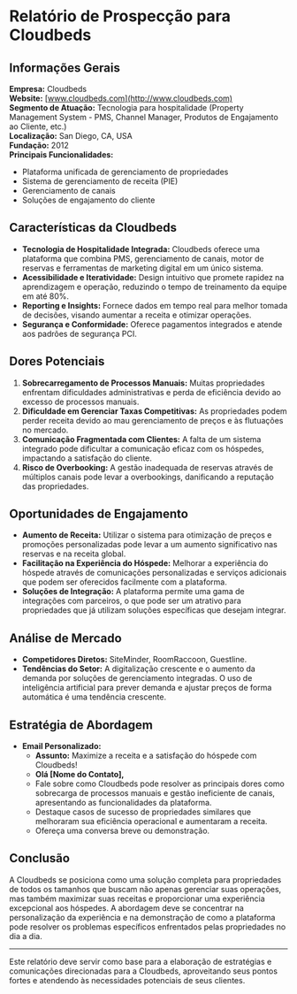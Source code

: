 # Relatório de Prospecção para Cloudbeds

## Informações Gerais
**Empresa:** Cloudbeds  
**Website:** [www.cloudbeds.com](http://www.cloudbeds.com)  
**Segmento de Atuação:** Tecnologia para hospitalidade (Property Management System - PMS, Channel Manager, Produtos de Engajamento ao Cliente, etc.)  
**Localização:** San Diego, CA, USA  
**Fundação:** 2012  
**Principais Funcionalidades:**
- Plataforma unificada de gerenciamento de propriedades
- Sistema de gerenciamento de receita (PIE)
- Gerenciamento de canais
- Soluções de engajamento do cliente

## Características da Cloudbeds
- **Tecnologia de Hospitalidade Integrada:** Cloudbeds oferece uma plataforma que combina PMS, gerenciamento de canais, motor de reservas e ferramentas de marketing digital em um único sistema.
- **Acessibilidade e Iteratividade:** Design intuitivo que promete rapidez na aprendizagem e operação, reduzindo o tempo de treinamento da equipe em até 80%.
- **Reporting e Insights:** Fornece dados em tempo real para melhor tomada de decisões, visando aumentar a receita e otimizar operações.
- **Segurança e Conformidade:** Oferece pagamentos integrados e atende aos padrões de segurança PCI.

## Dores Potenciais
1. **Sobrecarregamento de Processos Manuais:** Muitas propriedades enfrentam dificuldades administrativas e perda de eficiência devido ao excesso de processos manuais.
2. **Dificuldade em Gerenciar Taxas Competitivas:** As propriedades podem perder receita devido ao mau gerenciamento de preços e às flutuações no mercado.
3. **Comunicação Fragmentada com Clientes:** A falta de um sistema integrado pode dificultar a comunicação eficaz com os hóspedes, impactando a satisfação do cliente.
4. **Risco de Overbooking:** A gestão inadequada de reservas através de múltiplos canais pode levar a overbookings, danificando a reputação das propriedades.

## Oportunidades de Engajamento
- **Aumento de Receita:** Utilizar o sistema para otimização de preços e promoções personalizadas pode levar a um aumento significativo nas reservas e na receita global.
- **Facilitação na Experiência do Hóspede:** Melhorar a experiência do hóspede através de comunicações personalizadas e serviços adicionais que podem ser oferecidos facilmente com a plataforma.
- **Soluções de Integração:** A plataforma permite uma gama de integrações com parceiros, o que pode ser um atrativo para propriedades que já utilizam soluções específicas que desejam integrar.

## Análise de Mercado
- **Competidores Diretos:** SiteMinder, RoomRaccoon, Guestline.
- **Tendências do Setor:** A digitalização crescente e o aumento da demanda por soluções de gerenciamento integradas. O uso de inteligência artificial para prever demanda e ajustar preços de forma automática é uma tendência crescente.

## Estratégia de Abordagem
- **Email Personalizado:**
  - **Assunto:** Maximize a receita e a satisfação do hóspede com Cloudbeds!
  - **Olá [Nome do Contato],**
  - Fale sobre como Cloudbeds pode resolver as principais dores como sobrecarga de processos manuais e gestão ineficiente de canais, apresentando as funcionalidades da plataforma.
  - Destaque casos de sucesso de propriedades similares que melhoraram sua eficiência operacional e aumentaram a receita.
  - Ofereça uma conversa breve ou demonstração.

## Conclusão
A Cloudbeds se posiciona como uma solução completa para propriedades de todos os tamanhos que buscam não apenas gerenciar suas operações, mas também maximizar suas receitas e proporcionar uma experiência excepcional aos hóspedes. A abordagem deve se concentrar na personalização da experiência e na demonstração de como a plataforma pode resolver os problemas específicos enfrentados pelas propriedades no dia a dia.

--- 

Este relatório deve servir como base para a elaboração de estratégias e comunicações direcionadas para a Cloudbeds, aproveitando seus pontos fortes e atendendo às necessidades potenciais de seus clientes.